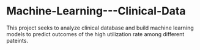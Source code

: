 # Machine-Learning---Clinical-Data
This project seeks to analyze clinical database and build machine learning models to predict outcomes of the high utilization rate among different pateints.
